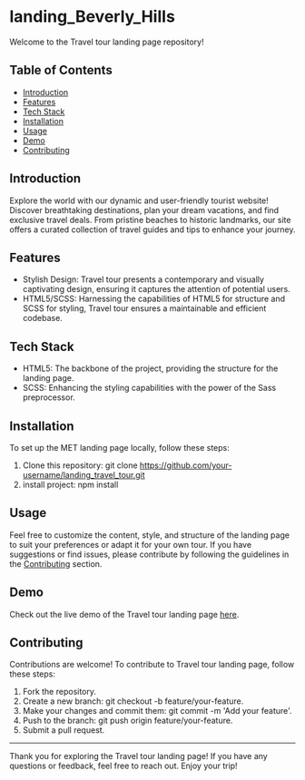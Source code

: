 # landing_Beverly_Hills

Welcome to the Travel tour landing page repository!

## Table of Contents

- [Introduction](#introduction)
- [Features](#features)
- [Tech Stack](#tech-stack)
- [Installation](#installation)
- [Usage](#usage)
- [Demo](#demo)
- [Contributing](#contributing)

## Introduction

Explore the world with our dynamic and user-friendly tourist website! Discover breathtaking destinations, plan your dream vacations, and find exclusive travel deals. From pristine beaches to historic landmarks, our site offers a curated collection of travel guides and tips to enhance your journey. 

## Features 

- Stylish Design: Travel tour presents a contemporary and visually captivating design, ensuring it captures the attention of potential users.
- HTML5/SCSS: Harnessing the capabilities of HTML5 for structure and SCSS for styling, Travel tour ensures a maintainable and efficient codebase.

## Tech Stack

- HTML5: The backbone of the project, providing the structure for the landing page.
- SCSS: Enhancing the styling capabilities with the power of the Sass preprocessor.

## Installation

To set up the MET landing page locally, follow these steps:

1. Clone this repository: git clone https://github.com/your-username/landing_travel_tour.git
2. install project: npm install

## Usage

Feel free to customize the content, style, and structure of the landing page to suit your preferences or adapt it for your own tour. If you have suggestions or find issues, please contribute by following the guidelines in the [Contributing](#contributing) section.

## Demo

Check out the live demo of the Travel tour landing page [here](https://panindmytro.github.io/landing_travel_tour/).

## Contributing

Contributions are welcome! To contribute to Travel tour landing page, follow these steps:

1. Fork the repository.
2. Create a new branch: git checkout -b feature/your-feature.
3. Make your changes and commit them: git commit -m 'Add your feature'.
4. Push to the branch: git push origin feature/your-feature.
5. Submit a pull request.

***

Thank you for exploring the Travel tour landing page! If you have any questions or feedback, feel free to reach out. Enjoy your trip! 

